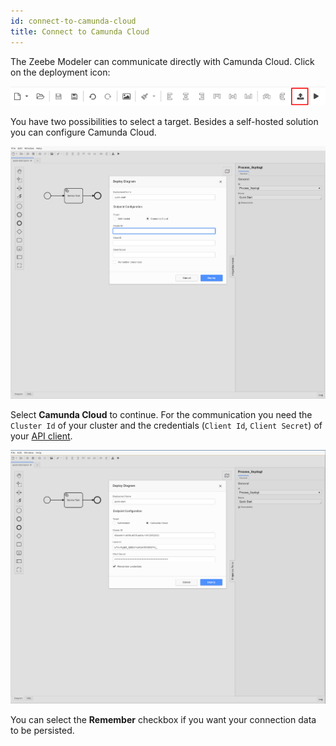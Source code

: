 ```yaml
---
id: connect-to-camunda-cloud
title: Connect to Camunda Cloud
---
```


The Zeebe Modeler can communicate directly with Camunda Cloud. Click on the deployment icon:

![deployment icon](./img/deploy-icon.png)

You have two possibilities to select a target. Besides a self-hosted solution you can configure Camunda Cloud.

![deployment configuration](./img/deploy-diagram-camunda-cloud.png)

Select **Camunda Cloud** to continue. For the communication you need the `Cluster Id` of your cluster and the credentials (`Client Id`, `Client Secret`) of your [API client](../../cloud-console/manage-clusters/manage-api-clients.md).

![deployment via camunda cloud](./img/deploy-diagram-camunda-cloud-remember.png)

You can select the **Remember** checkbox if you want your connection data to be persisted.
